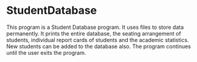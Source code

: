 # StudentDatabase

This program is a Student Database program. It uses files to store data permanently. It prints the entire database, the seating arrangement of students, individual report cards of students and the academic statistics. New students can be added to the database also. The program continues until the user exits the program. 
